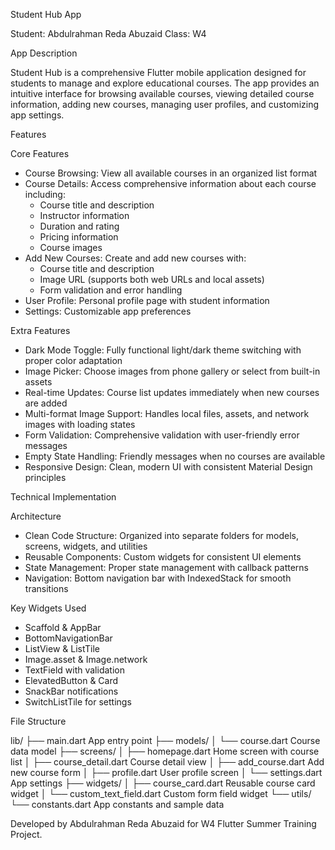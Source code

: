 Student Hub App

Student: Abdulrahman Reda Abuzaid
Class: W4

App Description

Student Hub is a comprehensive Flutter mobile application designed for students to manage and explore educational courses. The app provides an intuitive interface for browsing available courses, viewing detailed course information, adding new courses, managing user profiles, and customizing app settings.

Features

 Core Features
- Course Browsing: View all available courses in an organized list format
- Course Details: Access comprehensive information about each course including:
  - Course title and description
  - Instructor information
  - Duration and rating
  - Pricing information
  - Course images
- Add New Courses: Create and add new courses with:
  - Course title and description
  - Image URL (supports both web URLs and local assets)
  - Form validation and error handling
- User Profile: Personal profile page with student information
- Settings: Customizable app preferences

 Extra Features 
- Dark Mode Toggle: Fully functional light/dark theme switching with proper color adaptation
- Image Picker: Choose images from phone gallery or select from built-in assets
- Real-time Updates: Course list updates immediately when new courses are added
- Multi-format Image Support: Handles local files, assets, and network images with loading states
- Form Validation: Comprehensive validation with user-friendly error messages
- Empty State Handling: Friendly messages when no courses are available
- Responsive Design: Clean, modern UI with consistent Material Design principles

Technical Implementation

 Architecture
- Clean Code Structure: Organized into separate folders for models, screens, widgets, and utilities
- Reusable Components: Custom widgets for consistent UI elements
- State Management: Proper state management with callback patterns
- Navigation: Bottom navigation bar with IndexedStack for smooth transitions

 Key Widgets Used
- Scaffold & AppBar
- BottomNavigationBar
- ListView & ListTile
- Image.asset & Image.network
- TextField with validation
- ElevatedButton & Card
- SnackBar notifications
- SwitchListTile for settings

 File Structure

lib/
├── main.dart                  App entry point
├── models/
│   └── course.dart           Course data model
├── screens/
│   ├── homepage.dart         Home screen with course list
│   ├── course_detail.dart    Course detail view
│   ├── add_course.dart       Add new course form
│   ├── profile.dart          User profile screen
│   └── settings.dart         App settings
├── widgets/
│   ├── course_card.dart      Reusable course card widget
│   └── custom_text_field.dart  Custom form field widget
└── utils/
    └── constants.dart        App constants and sample data


Developed by Abdulrahman Reda Abuzaid for W4 Flutter Summer Training Project.

